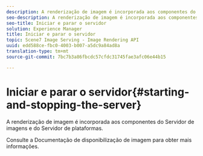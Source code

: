 ```yaml
---
description: A renderização de imagem é incorporada aos componentes do Servidor de imagens e do Servidor de plataformas.
seo-description: A renderização de imagem é incorporada aos componentes do Servidor de imagens e do Servidor de plataformas.
seo-title: Iniciar e parar o servidor
solution: Experience Manager
title: Iniciar e parar o servidor
topic: Scene7 Image Serving - Image Rendering API
uuid: edd588ce-fbc0-4003-b007-a5dc9a84ad8a
translation-type: tm+mt
source-git-commit: 7bc7b3a86fbcdc57cfdc31745fae3afc06e44b15

---
```



# Iniciar e parar o servidor{#starting-and-stopping-the-server}

A renderização de imagem é incorporada aos componentes do Servidor de imagens e do Servidor de plataformas.

Consulte a Documentação de disponibilização de imagem para obter mais informações.
